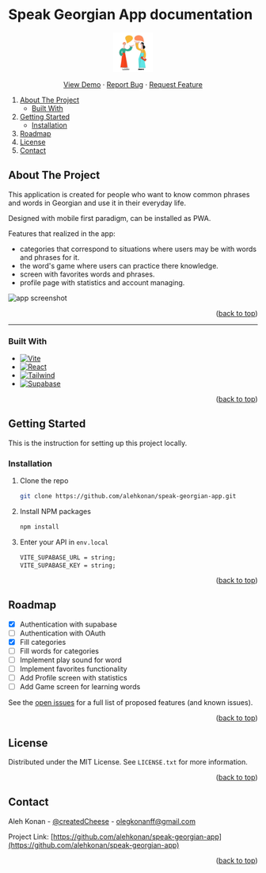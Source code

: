 <a id="readme-top"></a>

# Speak Georgian App documentation

<!-- PROJECT LOGO -->
<div align="center">
    <img src="https://github.com/alehkonan/speak-georgian-app/raw/1b1d85967c4216c88255e9cf3dbde6170fc4ce51/public/192x192.png" alt="Logo" width="80" height="80">

  <p align="center">
    <a href="https://speak-georgian.netlify.app/">View Demo</a>
    ·
    <a href="https://github.com/alehkonan/speak-georgian-app/issues">Report Bug</a>
    ·
    <a href="https://github.com/alehkonan/speak-georgian-app/pulls">Request Feature</a>
  </p>
</div>

<!-- TABLE OF CONTENTS -->
  <ol>
    <li>
      <a href="#about-the-project">About The Project</a>
      <ul>
        <li><a href="#built-with">Built With</a></li>
      </ul>
    </li>
    <li>
      <a href="#getting-started">Getting Started</a>
      <ul>
        <li><a href="#installation">Installation</a></li>
      </ul>
    </li>
    <li><a href="#roadmap">Roadmap</a></li>
    <li><a href="#license">License</a></li>
    <li><a href="#contact">Contact</a></li>
  </ol>

<!-- ABOUT THE PROJECT -->

## About The Project

This application is created for people who want to know common phrases and words in Georgian and use it in their everyday life.

Designed with mobile first paradigm, can be installed as PWA.

Features that realized in the app:

- categories that correspond to situations where users may be with words and phrases for it.
- the word's game where users can practice there knowledge.
- screen with favorites words and phrases.
- profile page with statistics and account managing.

![app screenshot](https://github.com/alehkonan/speak-georgian-app/raw/main/documentation/images/welcome-screen.avif)

<p align="right">(<a href="#readme-top">back to top</a>)</p>

---

### Built With

- [![Vite][vite-shield]][vite-url]
- [![React][react-shield]][react-url]
- [![Tailwind][tailwind-shield]][tailwind-url]
- [![Supabase][supabase-shield]][supabase-url]

<p align="right">(<a href="#readme-top">back to top</a>)</p>

<!-- GETTING STARTED -->

## Getting Started

This is the instruction for setting up this project locally.

### Installation

1. Clone the repo
   ```sh
   git clone https://github.com/alehkonan/speak-georgian-app.git
   ```
2. Install NPM packages
   ```sh
   npm install
   ```
3. Enter your API in `env.local`
   ```
   VITE_SUPABASE_URL = string;
   VITE_SUPABASE_KEY = string;
   ```

<p align="right">(<a href="#readme-top">back to top</a>)</p>

<!-- ROADMAP -->

## Roadmap

- [x] Authentication with supabase
- [ ] Authentication with OAuth
- [x] Fill categories
- [ ] Fill words for categories
- [ ] Implement play sound for word
- [ ] Implement favorites functionality
- [ ] Add Profile screen with statistics
- [ ] Add Game screen for learning words

See the [open issues](https://github.com/alehkonan/speak-georgian-app/issues) for a full list of proposed features (and known issues).

<p align="right">(<a href="#readme-top">back to top</a>)</p>

<!-- LICENSE -->

## License

Distributed under the MIT License. See `LICENSE.txt` for more information.

<p align="right">(<a href="#readme-top">back to top</a>)</p>

<!-- CONTACT -->

## Contact

Aleh Konan - [@createdCheese](https://twitter.com/createdCheese) - olegkonanff@gmail.com

Project Link: [https://github.com/alehkonan/speak-georgian-app](https://github.com/alehkonan/speak-georgian-app)

<p align="right">(<a href="#readme-top">back to top</a>)</p>

<!-- MARKDOWN LINKS & IMAGES -->
<!-- https://www.markdownguide.org/basic-syntax/#reference-style-links -->

[vite-shield]: https://img.shields.io/badge/Vite-ffd22a?style=for-the-badge&logo=vite&logoColor=916afe
[vite-url]: https://vitejs.dev/
[react-shield]: https://img.shields.io/badge/React-20232A?style=for-the-badge&logo=react&logoColor=61DAFB
[react-url]: https://reactjs.org/
[tailwind-shield]: https://img.shields.io/badge/tailwindcss-20232A?style=for-the-badge&logo=tailwindcss&logoColor=38bdf8
[tailwind-url]: https://tailwindcss.com
[supabase-shield]: https://img.shields.io/badge/Supabase-20232A?style=for-the-badge&logo=supabase&logoColor=3ecf8e
[supabase-url]: https://supabase.com
